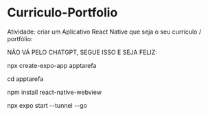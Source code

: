 # Curriculo-Portfolio
Atividade: criar um Aplicativo React Native que seja o seu currículo / portfólio:

NÃO VÁ PELO CHATGPT, SEGUE ISSO E SEJA FELIZ:

npx create-expo-app apptarefa

cd apptarefa

npm install react-native-webview

npx expo start --tunnel --go